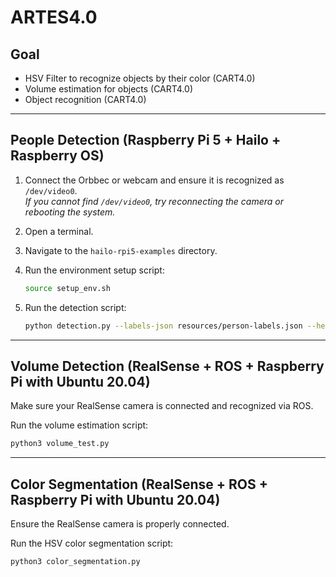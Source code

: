 # ARTES4.0

## Goal

- HSV Filter to recognize objects by their color (CART4.0)  
- Volume estimation for objects (CART4.0)  
- Object recognition (CART4.0)  

---

## People Detection (Raspberry Pi 5 + Hailo + Raspberry OS)

1. Connect the Orbbec or webcam and ensure it is recognized as `/dev/video0`.  
   _If you cannot find `/dev/video0`, try reconnecting the camera or rebooting the system._

2. Open a terminal.

3. Navigate to the `hailo-rpi5-examples` directory.

4. Run the environment setup script:

   ```bash
   source setup_env.sh
   ```

5. Run the detection script:

   ```bash
   python detection.py --labels-json resources/person-labels.json --hef-path resources/yolov8s_h8l.hef --input /dev/video0
   ```

---

## Volume Detection (RealSense + ROS + Raspberry Pi with Ubuntu 20.04)

Make sure your RealSense camera is connected and recognized via ROS.

Run the volume estimation script:

```bash
python3 volume_test.py
```

---

## Color Segmentation (RealSense + ROS + Raspberry Pi with Ubuntu 20.04)

Ensure the RealSense camera is properly connected.

Run the HSV color segmentation script:

```bash
python3 color_segmentation.py
```
